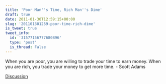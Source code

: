 ```yaml
---
title: 'Poor Man''s Time, Rich Man''s Dime'
draft: true
date: 2011-01-30T12:59:15+00:00
slug: '201101301259-poor-time-rich-dime'
is_tweet: true
tweet_info:
  id: '31577156777680896'
  type: 'post'
  is_thread: False
---
```




When you are poor, you are willing to trade your time to earn money. When you are rich, you trade your money to get more time. - Scott Adams

[Discussion](https://x.com/sytelus/status/31577156777680896)
